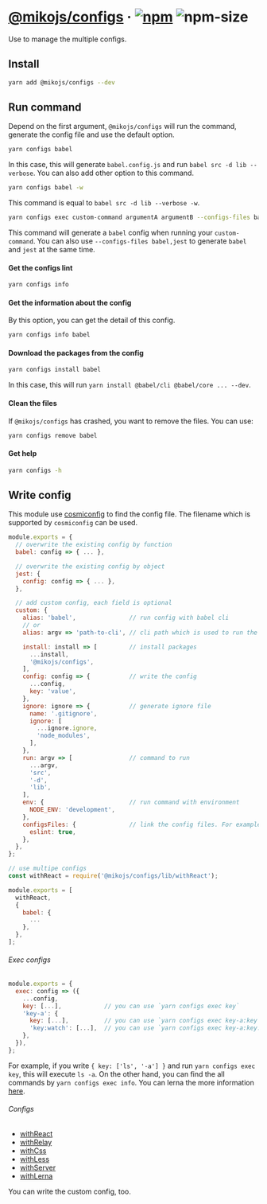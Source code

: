 # [@mikojs/configs][website] · <!-- badges.start -->[![npm][npm-image]][npm-link] ![npm-size][npm-size-image]

[npm-image]: https://img.shields.io/npm/v/@mikojs/configs.svg
[npm-link]: https://www.npmjs.com/package/@mikojs/configs
[npm-size-image]: https://img.shields.io/bundlephobia/minzip/@mikojs/configs.svg

<!-- badges.end -->

[website]: https://mikojs.github.io/core/configs

Use to manage the multiple configs.

## Install

```sh
yarn add @mikojs/configs --dev
```

## Run command

Depend on the first argument, `@mikojs/configs` will run the command, generate the config file and use the default option.

```sh
yarn configs babel
```

In this case, this will generate `babel.config.js` and run `babel src -d lib --verbose`.
You can also add other option to this command.

```sh
yarn configs babel -w
```

This command is equal to `babel src -d lib --verbose -w`.

```sh
yarn configs exec custom-command argumentA argumentB --configs-files babel
```

This command will generate a `babel` config when running your `custom-command`. You can also use `--configs-files babel,jest` to generate `babel` and `jest` at the same time.

#### Get the configs lint

```sh
yarn configs info
```

#### Get the information about the config

By this option, you can get the detail of this config.

```sh
yarn configs info babel
```

#### Download the packages from the config

```sh
yarn configs install babel
```

In this case, this will run `yarn install @babel/cli @babel/core ... --dev`.

#### Clean the files

If `@mikojs/configs` has crashed, you want to remove the files. You can use:

```sh
yarn configs remove babel
```

#### Get help

```sh
yarn configs -h
```

## Write config

This module use [cosmiconfig](https://github.com/davidtheclark/cosmiconfig) to find the config file. The filename which is supported by `cosmiconfig` can be used.

```js
module.exports = {
  // overwrite the existing config by function
  babel: config => { ... },

  // overwrite the existing config by object
  jest: {
    config: config => { ... },
  },

  // add custom config, each field is optional
  custom: {
    alias: 'babel',               // run config with babel cli
    // or
    alias: argv => 'path-to-cli', // cli path which is used to run the command

    install: install => [         // install packages
      ...install,
      '@mikojs/configs',
    ],
    config: config => {           // write the config
      ...config,
      key: 'value',
    },
    ignore: ignore => {           // generate ignore file
      name: '.gitignore',
      ignore: [
        ...ignore.ignore,
        'node_modules',
      ],
    },
    run: argv => [                // command to run
      ...argv,
      'src',
      '-d',
      'lib',
    ],
    env: {                        // run command with environment
      NODE_ENV: 'development',
    },
    configsFiles: {               // link the config files. For example, `jest` need to run with `babel`, you need to add `babel: true`
      eslint: true,
    },
  },
};

// use multipe configs
const withReact = require('@mikojs/configs/lib/withReact');

module.exports = [
  withReact,
  {
    babel: {
      ...
    },
  },
];
```

###### Exec configs

```js
module.exports = {
  exec: config => ({
    ...config,
    key: [...],            // you can use `yarn configs exec key`
    'key-a': {
      key: [...],          // you can use `yarn configs exec key-a:key`
      'key:watch': [...],  // you can use `yarn configs exec key-a:key:watch`
    },
  }),
};
```

For example, if you write `{ key: ['ls', '-a'] }` and run `yarn configs exec key`, this will execute `ls -a`. On the other hand, you can find the all commands by `yarn configs exec info`. You can lerna the more information [here](./src/configs/exec.js).

###### Configs

- [withReact](./src/withReact.js)
- [withRelay](./src/withRelay.js)
- [withCss](./src/withCss.js)
- [withLess](./src/withLess.js)
- [withServer](./src/withServer.js)
- [withLerna](./src/withLerna.js)

You can write the custom config, too.
